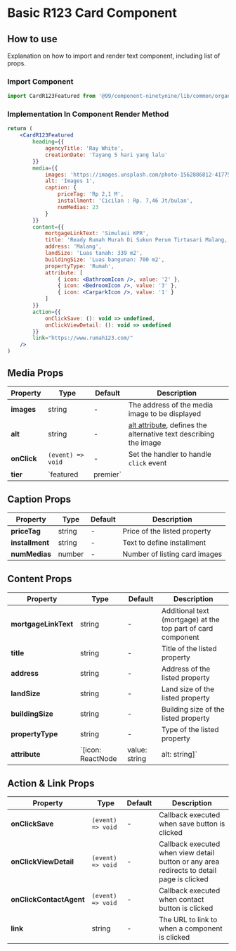 # Basic R123 Card Component

## How to use
Explanation on how to import and render text component, including list of props.

### Import Component

```jsx
import CardR123Featured from '@99/component-ninetynine/lib/common/organisms/card-r123-featured/CardR123Featured.component'
```

### Implementation In Component Render Method
```jsx
return (
    <CardR123Featured
        heading={{
            agencyTitle: 'Ray White',
            creationDate: 'Tayang 5 hari yang lalu'
        }}
        media={{
            images: 'https://images.unsplash.com/photo-1562886812-41775a01195d?ixlib=rb-1.2.1&ixid=eyJhcHBfaWQiOjEyMDd9&auto=format&fit=crop&w=800&q=60',
            alt: 'Images 1',
            caption: {
                priceTag: 'Rp 2,1 M',
                installment: 'Cicilan : Rp. 7,46 Jt/bulan',
                numMedias: 23
            }
        }}
        content={{
            mortgageLinkText: 'Simulasi KPR',
            title: 'Ready Rumah Murah Di Sukun Perum Tirtasari Malang, Sukun, Kota Malang',
            address: 'Malang',
            landSize: 'Luas tanah: 339 m2',
            buildingSize: 'Luas bangunan: 700 m2',
            propertyType: 'Rumah',
            attribute: [
                { icon: <BathroomIcon />, value: '2' },
                { icon: <BedroomIcon />, value: '3' },
                { icon: <CarparkIcon />, value: '1' }
            ]
        }}
        action={{
            onClickSave: (): void => undefined,
            onClickViewDetail: (): void => undefined
        }}
        link="https://www.rumah123.com/"
    />
)
```

## Media Props

| Property | Type | Default | Description |
|-------|-----------|---------|-----------|
|**images**|string|-|The address of the media image to be displayed|
|**alt**|string|-|[alt attribute](https://developer.mozilla.org/en-US/docs/Web/HTML/Element/img), defines the alternative text describing the image|
|**onClick**|`(event) => void`|-|Set the handler to handle `click` event|
|**tier**|`featured | premier`||Set the listing card tier which will define the media image size & caption. `Premier` card will have bigger image & different badge color|

## Caption Props

| Property | Type | Default | Description |
|-------|-----------|---------|-----------|
|**priceTag**|string|-|Price of the listed property|
|**installment**|string|-|Text to define installment|
|**numMedias**|number|-|Number of listing card images|

## Content Props

| Property | Type | Default | Description |
|-------|-----------|---------|-----------|
|**mortgageLinkText**|string|-|Additional text (mortgage) at the top part of card component|
|**title**|string|-|Title of the listed property|
|**address**|string|-|Address of the listed property|
|**landSize**|string|-|Land size of the listed property|
|**buildingSize**|string|-|Building size of the listed property|
|**propertyType**|string|-|Type of the listed property|
|**attribute**|`[icon: ReactNode | value: string | alt: string]`|-|Add property attribute, e.g. bedroom, bathroom, carpark, etc|

## Action & Link Props

| Property | Type | Default | Description |
|-------|-----------|---------|-----------|
|**onClickSave**|`(event) => void`|-|Callback executed when save button is clicked|
|**onClickViewDetail**|`(event) => void`|-|Callback executed when view detail button or any area redirects to detail page is clicked|
|**onClickContactAgent**|`(event) => void`|-|Callback executed when contact button is clicked|
|**link**|string|-|The URL to link to when a component is clicked|
